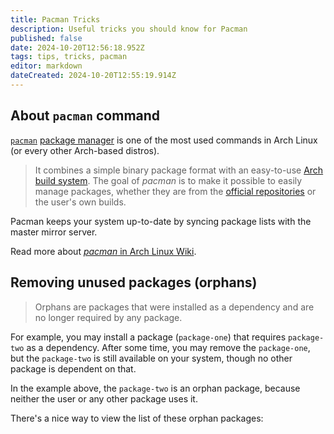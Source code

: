 ```yaml
---
title: Pacman Tricks
description: Useful tricks you should know for Pacman
published: false
date: 2024-10-20T12:56:18.952Z
tags: tips, tricks, pacman
editor: markdown
dateCreated: 2024-10-20T12:55:19.914Z
---
```


## About `pacman` command

[`pacman`](https://wiki.archlinux.org/title/Pacman) [package manager](https://en.wikipedia.org/wiki/Package_manager) is one of the most used commands in Arch Linux (or every other Arch-based distros).

> It combines a simple binary package format with an easy-to-use [Arch build system](https://wiki.archlinux.org/title/Arch_build_system). The goal of *pacman* is to make it possible to easily manage packages, whether they are from the [official repositories](https://wiki.archlinux.org/title/Official_repositories) or the user's own builds.

Pacman keeps your system up-to-date by syncing package lists with the master mirror server.

Read more about [*pacman* in Arch Linux Wiki](https://wiki.archlinux.org/title/Pacman).

## Removing unused packages (orphans)

> Orphans are packages that were installed as a dependency and are no longer required by any package.

For example, you may install a package (`package-one`) that requires `package-two` as a dependency. After some time, you may remove the `package-one`, but the `package-two` is still available on your system, though no other package is dependent on that.

In the example above, the `package-two` is an orphan package, because neither the user or any other package uses it.

There's a nice way to view the list of these orphan packages: